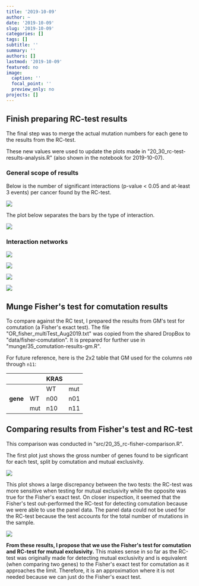 ```yaml
---
title: '2019-10-09'
author: ~
date: '2019-10-09'
slug: '2019-10-09'
categories: []
tags: []
subtitle: ''
summary: ''
authors: []
lastmod: '2019-10-09'
featured: no
image:
  caption: ''
  focal_point: ''
  preview_only: no
projects: []
---
```



## Finish preparing RC-test results

The final step was to merge the actual mutation numbers for each gene to the results from the RC-test.

These new values were used to update the plots made in "20_30_rc-test-results-analysis.R" (also shown in the notebook for 2019-10-07).

### General scope of results

Below is the number of significant interactions (p-value < 0.05 and at-least 3 events) per cancer found by the RC-test.

![](/img/graphs/20_30_rc-test-results-analysis/sig_results_barplot.svg)

The plot below separates the bars by the type of interaction.

![](/img/graphs/20_30_rc-test-results-analysis/sig_results_barplot_septest.svg)


### Interaction networks

![](/img/graphs/20_30_rc-test-results-analysis/COAD_comut-mutex_network.svg)

![](/img/graphs/20_30_rc-test-results-analysis/LUAD_comut-mutex_network.svg)

![](/img/graphs/20_30_rc-test-results-analysis/PAAD_comut-mutex_network.svg)

![](/img/graphs/20_30_rc-test-results-analysis/MM_comut-mutex_network.svg)



## Munge Fisher's test for comutation results

To compare against the RC test, I prepared the results from GM's test for comutation (a Fisher's exact test).
The file "OR_fisher_multiTest_Aug2019.txt" was copied from the shared DropBox to "data/fisher-comutation".
It is prepared for further use in "munge/35_comutation-results-gm.R".

For future reference, here is the 2x2 table that GM used for the columns `n00` through `n11`:

|          |     | **KRAS** |     |
|----------|-----|----------|-----|
|          |     | WT       | mut |
| **gene** | WT  | n00      | n01 |
|          | mut | n10      | n11 |

## Comparing results from Fisher's test and RC-test

This comparison was conducted in "src/20_35_rc-fisher-comparison.R".

The first plot just shows the gross number of genes found to be signficant for each test, split by comutation and mutual exclusivity.

![](/img/graphs/20_35_rc-fisher-comparison/rc_fisher_comparison_barplot.svg)

This plot shows a large discrepancy between the two tests: the RC-test was more sensitive when testing for mutual exclusivity while the opposite was true for the Fisher's exact test.
On closer inspection, it seemed that the Fisher's test out-performed the RC-test for detecting comutation because we were able to use the panel data.
The panel data could not be used for the RC-test because the test accounts for the total number of mutations in the sample.

![](/img/graphs/20_35_rc-fisher-comparison/rc_fisher_comparison_barplot_samenum.svg)

**From these results, I propose that we use the Fisher's test for comutation and RC-test for mutual exclusivity.** This makes sense in so far as the RC-test was originally made for detecting mutual exclusivity and is equivalent (when comparing two genes) to the Fisher's exact test for comutation as it approaches the limit.
Therefore, it is an approximation where it is not needed because we can just do the Fisher's exact test.

